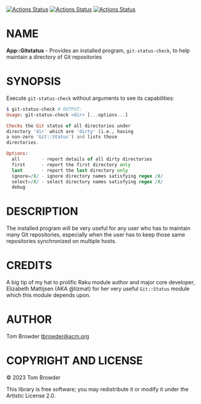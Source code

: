 [![Actions Status](https://github.com/tbrowder/App-Gitstatus/actions/workflows/linux.yml/badge.svg)](https://github.com/tbrowder/App-Gitstatus/actions) [![Actions Status](https://github.com/tbrowder/App-Gitstatus/actions/workflows/macos.yml/badge.svg)](https://github.com/tbrowder/App-Gitstatus/actions) [![Actions Status](https://github.com/tbrowder/App-Gitstatus/actions/workflows/windows.yml/badge.svg)](https://github.com/tbrowder/App-Gitstatus/actions)

NAME
====

**App::Gitstatus** - Provides an installed program, `git-status-check`, to help maintain a directory of Git repositories

SYNOPSIS
========

Execute `git-status-check` without arguments to see its capabilities:

```raku
$ git-status-check # OUTPUT:
Usage: git-status-check <dir> [...options...]

Checks the Git status of all directories under
directory 'dir' which are 'dirty' (i.e., having
a non-zero 'Git::Status') and lists those
directories.

Options:
  all        - report details of all dirty directories
  first      - report the first directory only
  last       - report the last directory only
  ignore=/X/ - ignore directory names satisfying regex /X/
  select=/X/ - select directory names satisfying regex /X/
  debug
```

DESCRIPTION
===========

The installed program will be very useful for any user who has to maintain many Git repositories, especially when the user has to keep those same repositories synchronized on multiple hosts.

CREDITS
=======

A big tip of my hat to prolific Raku module author and major core developer, Elizabeth Mattijsen (AKA @lizmat) for her very useful `Git::Status` module which this module depends upon.

AUTHOR
======

Tom Browder <tbrowder@acm.org>

COPYRIGHT AND LICENSE
=====================

© 2023 Tom Browder

This library is free software; you may redistribute it or modify it under the Artistic License 2.0.

